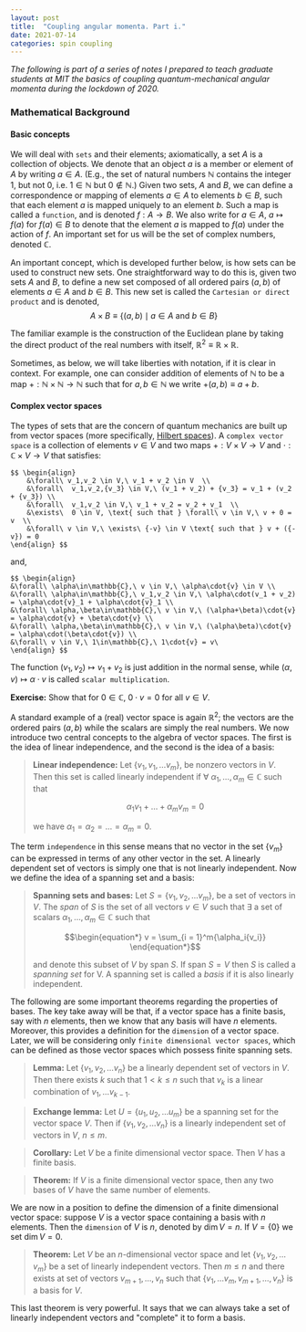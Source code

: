 ```yaml
---
layout: post
title:  "Coupling angular momenta. Part i."
date: 2021-07-14
categories: spin coupling
---
```


*The following is part of a series of notes I prepared to teach graduate students at MIT the basics of coupling quantum-mechanical angular momenta during the lockdown of 2020.*

### Mathematical Background

#### Basic concepts
We will deal with `sets` and their elements; axiomatically, a set $A$ is a collection of objects. We denote that an object $a$ is a member or element of $A$ by writing $a \in A$. (E.g., the set of natural numbers $\mathbb{N}$ contains the integer 1, but not 0, i.e. $1 \in \mathbb{N}$ but $0 \notin \mathbb{N}$.) Given two sets, $A$ and $B$, we can define a correspondence or mapping of elements $a \in A$ to elements $b \in B$, such that each element $a$ is mapped uniquely to an element $b$. Such a map is called a `function`, and is denoted $f:A \to B$. We also write for $a \in A$, $a \mapsto f(a)$ for $f(a) \in B$ to denote that the element $a$ is mapped to $f(a)$ under the action of $f$. An important set for us will be the set of complex numbers, denoted $\mathbb{C}$.

An important concept, which is developed further below, is how sets can be used to construct new sets. One straightforward way to do this is, given two sets $A$ and $B$, to define a new set composed of all ordered pairs $(a,b)$ of elements $a \in A$ and $b \in B$. This new set is called the `Cartesian or direct product` and is denoted,
	$$ \begin{equation}
		A \times B \equiv \{(a,b)\mid a \in A \text{ and } b\in B\}
	\end{equation} $$

The familiar example is the construction of the Euclidean plane by taking the direct product of the real numbers with itself, $\mathbb{R}^2 \equiv \mathbb{R}\times\mathbb{R}$.

Sometimes, as below, we will take liberties with notation, if it is clear in context. For example, one can consider addition of elements of $\mathbb{N}$ to be a map $+:\mathbb{N}\times\mathbb{N}\to\mathbb{N}$ such that for $a,b\in\mathbb{N}$ we write $+(a,b) \equiv a + b$.

#### Complex vector spaces
The types of sets that are the concern of quantum mechanics are built up from vector spaces (more specifically, [Hilbert spaces](https://en.wikipedia.org/wiki/Hilbert_space)). A `complex vector space` is a collection of elements $v \in V$ and two maps $+:V\times V \to V$ and $\cdot: \mathbb{C}\times V\to V$ that satisfies:

	$$ \begin{align}
		&\forall\ v_1,v_2 \in V,\ v_1 + v_2 \in V  \\
		&\forall\  v_1,v_2,{v_3} \in V,\ (v_1 + v_2) + {v_3} = v_1 + (v_2 + {v_3}) \\
		&\forall\  v_1,v_2 \in V,\ v_1 + v_2 = v_2 + v_1  \\
		&\exists\  0 \in V, \text{ such that } \forall\ v \in V,\ v + 0 = v  \\
		&\forall\ v \in V,\ \exists\ {-v} \in V \text{ such that } v + ({-v}) = 0
	\end{align} $$

and,

	$$ \begin{align}
	&\forall\ \alpha\in\mathbb{C},\ v \in V,\ \alpha\cdot{v} \in V \\
	&\forall\ \alpha\in\mathbb{C},\ v_1,v_2 \in V,\ \alpha\cdot(v_1 + v_2) = \alpha\cdot{v}_1 + \alpha\cdot{v}_1 \\
	&\forall\ \alpha,\beta\in\mathbb{C},\ v \in V,\ (\alpha+\beta)\cdot{v} = \alpha\cdot{v} + \beta\cdot{v} \\
	&\forall\ \alpha,\beta\in\mathbb{C},\ v \in V,\ (\alpha\beta)\cdot{v} = \alpha\cdot(\beta\cdot{v}) \\
	&\forall\ v \in V,\ 1\in\mathbb{C},\ 1\cdot{v} = v\
	\end{align} $$

The function $(v_1,v_2)\mapsto v_1 + v_2$ is just addition in the normal sense, while $(\alpha,v)\mapsto \alpha\cdot{v}$ is called `scalar multiplication`.

**Exercise:** Show that for $0 \in \mathbb{C}$, $0\cdot{v} = 0$ for all $v \in V$.

A standard example of a (real) vector space is again $\mathbb{R}^2$; the vectors are the ordered pairs $(a,b)$ while the scalars are simply the real numbers. We now introduce two central concepts to the algebra of vector spaces. The first is the idea of linear independence, and the second is the idea of a basis:

> **Linear independence:** Let $\{v_1,v_1,\dots v_m\},$ be nonzero vectors in $V$. Then this set is called linearly independent if $\forall\ \alpha_1,\dots,\alpha_m \in \mathbb{C}$ such that
>
>	$$ \begin{equation*}
		\alpha_1v_1+\dots+\alpha_mv_m = 0
	\end{equation*} $$
>
>we have $\alpha_1 = \alpha_2 = \dots = \alpha_m = 0$.

The term `independence` in this sense means that no vector in the set $\{v_m\}$ can be expressed in terms of any other vector in the set. A linearly dependent set of vectors is simply one that is not linearly independent. Now we define the idea of a spanning set and a basis:

> **Spanning sets and bases:** Let $S = \{v_1,v_2,\dots v_m\}$, be a set of vectors in $V$. The *span* of $S$ is the set of all vectors $v \in V$ such that $\exists$ a set of scalars $\alpha_1,\dots,\alpha_m \in \mathbb{C}$ such that
>
>	$$\begin{equation*}
		v = \sum_{i = 1}^m{\alpha_i{v_i}}
	\end{equation*}$$
>
> and denote this subset of $V$ by $\text{span} \ {S}$. If $\text{span} \ {S} = V$ then $S$ is called a *spanning set* for V. A spanning set is called a *basis* if it is also linearly independent.

The following are some important theorems regarding the properties of bases. The key take away will be that, if a vector space has a finite basis, say with $n$ elements, then we know that any basis will have $n$ elements. Moreover, this provides a definition for the `dimension` of a vector space. Later, we will be considering only `finite dimensional vector spaces`, which can be defined as those vector spaces which possess finite spanning sets.

>**Lemma:** Let $\{v_1,v_2,\dots {v_n}\}$ be a linearly dependent set of vectors in $V$. Then there exists $k$ such that $1 < k \leq n$ such that ${v_k}$ is a linear combination of $v_1,\dots {v_{k-1}}$.

>**Exchange lemma:** Let $U = \{u_1,u_2,\dots {u_m}\}$ be a spanning set for the vector space $V$. Then if $\{v_1,v_2,\dots {v_n}\}$ is a linearly independent set of vectors in $V$, $n \leq m$.

>**Corollary:** Let $V$ be a finite dimensional vector space. Then $V$ has a finite basis.

>**Theorem:** If $V$ is a finite dimensional vector space, then any two bases of $V$ have the same number of elements.

We are now in a position to define the dimension of a finite dimensional vector space: suppose $V$ is a vector space containing a basis with $n$ elements. Then the `dimension` of $V$ is $n$, denoted by $\dim{V} = n$. If $V = \{0\}$ we set $\dim{V} = 0$.

>**Theorem:** Let $V$ be an $n$-dimensional vector space and let $\{v_1,v_2,\dots v_m\}$ be a set of linearly independent vectors. Then $m \leq n$ and there exists at set of vectors $v_{m+1},\dots,{v_n}$ such that $\{v_1,\dots v_m,v_{m+1},\dots,{v_n}\}$ is a basis for $V$.

This last theorem is very powerful. It says that we can always take a set of linearly independent vectors and "complete" it to form a basis.
